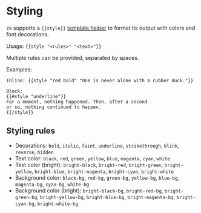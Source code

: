 # Styling

<!--{% raw %}-->

<!-- TODO: semantic rules -->

`zk` supports a `{{style}}` [template helper](template.md) to format its output with colors and font decorations.

Usage: `{{style "<rules>" "<text>"}}`

Multiple rules can be provided, separated by spaces.

Examples:
```
Inline: {{style "red bold" "One is never alone with a rubber duck."}}

Block:
{{#style "underline"}}
For a moment, nothing happened. Then, after a second
or so, nothing continued to happen.
{{/style}}
```

## Styling rules

* Decorations: `bold`, `italic`, `faint`, `underline`, `strikethrough`, `blink`, `reverse`, `hidden`
* Text color: `black`, `red`, `green`, `yellow`, `blue`, `magenta`, `cyan`, `white`
* Text color (bright): `bright-black`, `bright-red`, `bright-green`, `bright-yellow`, `bright-blue`, `bright-magenta`, `bright-cyan`, `bright-white`
* Background color: `black-bg`, `red-bg`, `green-bg`, `yellow-bg`, `blue-bg`, `magenta-bg`, `cyan-bg`, `white-bg`
* Background color (bright): `bright-black-bg`, `bright-red-bg`, `bright-green-bg`, `bright-yellow-bg`, `bright-blue-bg`, `bright-magenta-bg`, `bright-cyan-bg`, `bright-white-bg`

<!--{% endraw %}-->
